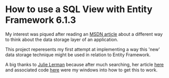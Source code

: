 # How to use a SQL View with Entity Framework 6.1.3

My interest was piqued after reading an [MSDN article](https://msdn.microsoft.com/en-us/magazine/mt703431.aspx) about a different way to think about the data storage layer of an application.

This project reperesents my first attempt at implementing a way this 'new' data storage technique might be used in relation to Entity Framework.

A big thanks to [Julie Lerman](http://thedatafarm.com/) because after much searching, her article [here](https://msdn.microsoft.com/en-us/magazine/dn519921) and associated code [here](https://msdn.microsoft.com/en-us/magazine/msdnmag0114) were my windows into how to get this to work.